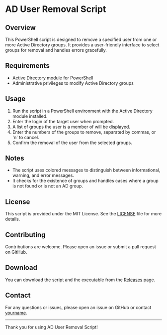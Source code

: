 # AD User Removal Script

## Overview
This PowerShell script is designed to remove a specified user from one or more Active Directory groups. It provides a user-friendly interface to select groups for removal and handles errors gracefully.

## Requirements
- Active Directory module for PowerShell
- Administrative privileges to modify Active Directory groups

## Usage
1. Run the script in a PowerShell environment with the Active Directory module installed.
2. Enter the login of the target user when prompted.
3. A list of groups the user is a member of will be displayed.
4. Enter the numbers of the groups to remove, separated by commas, or 'n' to cancel.
5. Confirm the removal of the user from the selected groups.

## Notes
- The script uses colored messages to distinguish between informational, warning, and error messages.
- It checks for the existence of groups and handles cases where a group is not found or is not an AD group.

## License
This script is provided under the MIT License. See the [LICENSE](LICENSE) file for more details.

## Contributing
Contributions are welcome. Please open an issue or submit a pull request on GitHub.

## Download
You can download the script and the executable from the [Releases](https://github.com/yourusername/ADUserRemovalScript/releases) page.

## Contact
For any questions or issues, please open an issue on GitHub or contact [yourname](mailto:youremail@example.com).

---

Thank you for using AD User Removal Script!